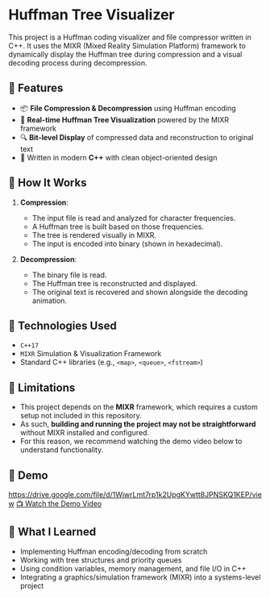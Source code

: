 # Huffman Tree Visualizer

This project is a Huffman coding visualizer and file compressor written in C++. It uses the MIXR (Mixed Reality Simulation Platform) framework to dynamically display the Huffman tree during compression and a visual decoding process during decompression.

## 🔧 Features

- 📦 **File Compression & Decompression** using Huffman encoding  
- 🌲 **Real-time Huffman Tree Visualization** powered by the MIXR framework  
- 🔍 **Bit-level Display** of compressed data and reconstruction to original text  
- 🧵 Written in modern **C++** with clean object-oriented design

## 📸 How It Works

1. **Compression**:
   - The input file is read and analyzed for character frequencies.
   - A Huffman tree is built based on those frequencies.
   - The tree is rendered visually in MIXR.
   - The input is encoded into binary (shown in hexadecimal).

2. **Decompression**:
   - The binary file is read.
   - The Huffman tree is reconstructed and displayed.
   - The original text is recovered and shown alongside the decoding animation.

## 🧪 Technologies Used

- `C++17`
- `MIXR` Simulation & Visualization Framework
- Standard C++ libraries (e.g., `<map>`, `<queue>`, `<fstream>`)


## 🚧 Limitations

- This project depends on the **MIXR** framework, which requires a custom setup not included in this repository.
- As such, **building and running the project may not be straightforward** without MIXR installed and configured.
- For this reason, we recommend watching the demo video below to understand functionality.

## 🎥 Demo
https://drive.google.com/file/d/1WiwrLmt7rp1k2UpgKYwtt8JPNSKQ1KEP/view
[📺 Watch the Demo Video]([link-to-video](https://drive.google.com/file/d/1WiwrLmt7rp1k2UpgKYwtt8JPNSKQ1KEP/view))

## 🧠 What I Learned

- Implementing Huffman encoding/decoding from scratch
- Working with tree structures and priority queues
- Using condition variables, memory management, and file I/O in C++
- Integrating a graphics/simulation framework (MIXR) into a systems-level project
